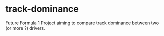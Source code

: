 # track-dominance
Future Formula 1 Project aiming to compare track dominance between two (or more ?) drivers. 
